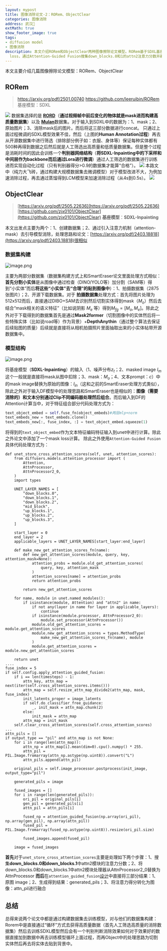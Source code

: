 ```yaml
---
layout: mypost
title: 图像消除论文-2：RORem、ObjectClear
categories: 图像消除
address: 武汉🏯
extMath: true
show_footer_image: true
tags:
- diffusion model
- 图像消除
description: 本文介绍RORem和ObjectClear两种图像擦除论文模型。RORem基于SDXL基座，通过视频帧前后变化物体构建mask数据集并结合开源数据，经人工筛选后训练判别器实现自动化数据筛选（判别器基于SDXL-Inpainting下采样和中间层，Lora微调，得分>0.9为合格），模型通过蒸馏得到LCM模型加速消除过程（从4s缩短至0.5s）。ObjectClear以SDXL-Inpainting为基座，重点在于数据集创建与引入注意力机制（attention-mask），数据集构建类似SmartEraser，先分割小实体（DINO/YOLO+SAM）再贴到图像中，包含2875张拍摄数据集（DIBO+SAM处理）和开源数据集（Mask2former+DepthAnythin保证质量），模型中图像与文本经Clip不同编码器处理后组合，添加mask
  loss，通过Attention-Guided Fusion搜集down_blocks.0和1的attn2注意力分数并融合结果。两者均通过构建数据集训练模型，RORem采用循环方式获取高质量数据（人工筛选→训练→判别器判断→加入数据循环），ObjectClear则切割实体贴到背景中。
---
```


本文主要介绍几篇图像擦除论文模型：RORem、ObjectClear
## RORem
> https://arxiv.org/pdf/2501.00740
> https://github.com/leeruibin/RORem
> 基座模型：SDXL

![](https://s2.loli.net/2025/07/26/mDPjCteaObvRqlT.webp)
数据集选择的是 [**RORD**](https://github.com/Forty-lock/RORD)（**通过视频帧中前后变化的物体就是mask进而构建高质量数据集**）以及 [**Mulan**](https://huggingface.co/datasets/mulan-dataset/v1.0)数据集。对于输入到SDXL中的数据为：1、mask；2、原始图片；3、消除mask后的图片。而后将这三部分数据进行concat。
只通过上面过程微调的SDXL模型效果不佳，然后（上图的**Human Annotation过程**）再去从开源数据集中进行筛选（排除部分例子如：衣服、身体等）保证每种实体都有500种再得到数据之后然后就是人工筛选出高质量和低质量数据集。但是整个过程是消耗时间的因此会训练一个**判别器网络结构**（**将SDXL-Inpainting中的下采样和中间层作为backbone而后通过Lora进行微调**）通过人工筛选的数据集进行训练进而实现自动化过程（只有判别器得分>0.9的数据集才能算“合格”）。
![](https://s2.loli.net/2025/07/26/pUaZcx6Ssm7fHKq.webp)
本路文中（纯力大飞砖，通过构建大规模数据集去微调模型）对于模型改进不大，为例加速消除过程，再去通过蒸馏得到LCM模型来加速消除过程（从4s到0.5s）。
![](https://s2.loli.net/2025/07/26/qGwMUjcuvEgmIKR.webp)

## ObjectClear
> [https://arxiv.org/pdf/2505.22636](https://arxiv.org/pdf/2505.22636)
> [https://github.com/zjx0101/ObjectClear](https://github.com/zjx0101/ObjectClear)
> **基座模型**：**SDXL-Inpainting**

本文出发点主要为两个：1、创建数据集；2、通过引入注意力机制（attention-mask）去引导模型消除，处理思路和论文：[https://arxiv.org/pdf/2403.18818](https://arxiv.org/pdf/2403.18818)很相似
### 数据集构建
![image.png](https://s2.loli.net/2025/07/26/pR7wX5jTvSa1BgW.webp)

主要为两部分数据集（数据集构建方式上和SmartEraser论文里面处理方式相似：**首先分割小实体**是从图像中通过检查（DINO/YOLO等）加分割（SAM等）得到“小实体”而后**将这些“小实体”去“合理”的贴到图像中**）：1、拍摄数据集（2875张图片）；2、开源下载数据集。对于 **拍摄数据集**处理方式：首先将图片处理为512x512而后，直接通过DIBO+SAM去识别然后切割实体得到mask（$M_o$）然后去结合“mask相关的语义特征”（比如说阴影 $M_e$ 等）得到$M_{fg}=[M_o,M_e]$。除此之外对于下载得到的数据集首先是通过**Mask2former**（切割图像中的实体然后将一些特殊实体（比如说road等）作为背景）+**DepthAnythin**（通过整个算法去保证后续贴图的质量）后续就是直接将从相机拍摄照片里面抽取出来的小实体帖带开源数据集中。

### 模型结构
![image.png](https://s2.loli.net/2025/07/26/TpmxR1GePt58HUl.webp)

将基座模型（**SDXL-Inpainting**）的输入（1、噪声分布$z_t$；2、masked image $I_m$这个一般就是直接将mask从图中扣除；3、mask：$M_o$；4、文本prompt：$c$）中的mask image替换为原始的图像：$I_{in}$（这和之前的SmartEraser处理方式类似），除此之外对于输入DF模型中的处理思路和SmartEraser也是相似的：**图像（需要消除的）和文本分别通过Clip不同编码器处理然后组合**。而后输入到DF的Attention计算当中，对于特征组合部分代码处理方式为：
```python
text_object_embed = self.fuse_fn(object_embeds)#两层mlp+norm
text_embeds_new = text_embeds.clone()
text_embeds_new[:, fuse_index, :] = text_object_embed.squeeze(1)
```
将得到的`text_object_embed`作为文本特征编码特征输入到unet中进行计算。除此之外论文中添加了一个mask loss计算。
除此之外使用`Attention-Guided Fusion`具体代码处理方式为：
```python3
def unet_store_cross_attention_scores(self, unet, attention_scores):
    from diffusers.models.attention_processor import (
        Attention,
        AttnProcessor,
        AttnProcessor2_0,
    )
    import types

    UNET_LAYER_NAMES = [
        "down_blocks.0",
        "down_blocks.1",
        "down_blocks.2",
        "mid_block",
        "up_blocks.1",
        "up_blocks.2",
        "up_blocks.3",
    ]

    start_layer = 0
    end_layer = 2
    applicable_layers = UNET_LAYER_NAMES[start_layer:end_layer]

    def make_new_get_attention_scores_fn(name):
        def new_get_attention_scores(module, query, key, attention_mask=None):
            attention_probs = module.old_get_attention_scores(
                query, key, attention_mask
            )
            attention_scores[name] = attention_probs
            return attention_probs

        return new_get_attention_scores

    for name, module in unet.named_modules():
        if isinstance(module, Attention) and "attn2" in name:
            if not any(layer in name for layer in applicable_layers):
                continue
            if isinstance(module.processor, AttnProcessor2_0):
                module.set_processor(AttnProcessor())
            module.old_get_attention_scores = module.get_attention_scores
            module.new_get_attention_scores = types.MethodType(
                make_new_get_attention_scores_fn(name), module
            )
            module.get_attention_scores = module.new_get_attention_scores

    return unet
....
fuse_index = 5
if self.config.apply_attention_guided_fusion:
    if i == len(timesteps) - 1:
        attn_key, attn_map = next(iter(self.cross_attention_scores.items()))
        attn_map = self.resize_attn_map_divide2(attn_map, mask, fuse_index)
        init_latents_proper = image_latents
        if self.do_classifier_free_guidance:
            _, init_mask = attn_map.chunk(2)
        else:
            init_mask = attn_map
        attn_map = init_mask
    self.clear_cross_attention_scores(self.cross_attention_scores)
...
attn_pils = []
if output_type == "pil" and attn_map is not None:
    for i in range(len(attn_map)):
        attn_np = attn_map[i].mean(dim=0).cpu().numpy() * 255.
        attn_pil = PIL.Image.fromarray(attn_np.astype(np.uint8)).convert("L")
        attn_pils.append(attn_pil)
    
    original_pils = self.image_processor.postprocess(init_image, output_type="pil")

    generated_pils = image

    fused_images = []
    for i in range(len(generated_pils)):
        ori_pil = original_pils[i]
        gen_pil = generated_pils[i]
        attn_pil = attn_pils[i]

        fused_np = attention_guided_fusion(np.array(ori_pil), np.array(gen_pil), np.array(attn_pil))
        fused_pil = PIL.Image.fromarray(fused_np.astype(np.uint8)).resize(ori_pil.size)

        fused_images.append(fused_pil)

    image = fused_images
```
**首先**对于`unet_store_cross_attention_scores`主要是处理如下两个步骤：1、搜集**down_blocks.0和down_blocks.1**中attn2模块的注意力分数；2、将down_blocks.0和down_blocks.1中attn2模块处理器从AttnProcessor2_0替换为AttnProcessor
**而后**在`attention_guided_fusion`[设计](https://github.com/zjx0101/ObjectClear/blob/ef3177ed1d270a9b4d74939ef852876552adfa68/objectclear/utils/attention_guided_fusion.py#L50)中直接将三部分结果：1、原图 image；2、生成得到结果：generated_pils；3、将注意力得分转化为图像：attn_pil进行融合


## 总结
总得来说两个论文中都是通过构建数据集去训练模型，对与他们的数据集构建：Rorem中是直接通过“循环”方式去获得高质量数据（首先人工筛选高质量的消除数据集）然后去训练SDXL模型然后会有一个判别判断消除效果如何对于效果好的数据直接加到数据中再去训练模型循环上面过程，而再Object中的处理思路为切割实体然后再去将实体去贴到背景中。